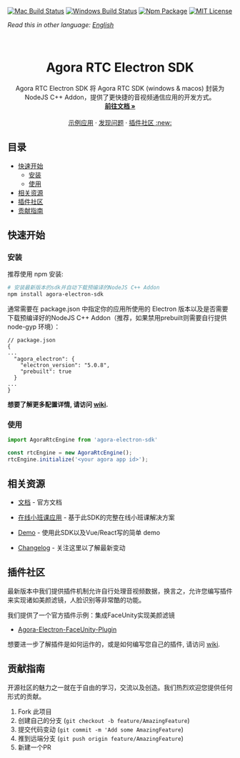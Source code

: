 <!-- PROJECT SHIELDS -->
[![Mac Build Status][build-shield]][build-url]
[![Windows Build Status][windows-build-shield]][windows-build-url]
[![Npm Package][npm-shield]][npm]
[![MIT License][license-shield]][license-url]

*Read this in other language: [English](README.md)*

<!-- PROJECT LOGO -->
<br />
<p align="center">
  <h1 align="center">Agora RTC Electron SDK</h1>

  <p align="center">
    Agora RTC Electron SDK 将 Agora RTC SDK (windows & macos) 封装为 NodeJS C++ Addon，提供了更快捷的音视频通信应用的开发方式。
    <br />
    <a href="https://docs.agora.io/en/Video/API%20Reference/electron/index.html"><strong>前往文档 »</strong></a>
    <br />
    <br />
    <a href="https://github.com/AgoraIO-Community/Agora-Electron-Quickstart">示例应用</a>
    ·
    <a href="https://github.com/AgoraIO/Electron-SDK/issues">发现问题</a>
    ·
    <a href="#plugins">插件社区 :new:</a>
  </p>
</p>



<!-- TABLE OF CONTENTS -->
## 目录
* [快速开始](#快速开始)
  * [安装](#安装)
  * [使用](#使用)
* [相关资源](#相关资源)
* [插件社区](#插件社区)
* [贡献指南](#贡献指南)


<!-- GETTING STARTED -->
## 快速开始

### 安装
推荐使用 npm 安装:
``` bash
# 安装最新版本的sdk并自动下载预编译的NodeJS C++ Addon
npm install agora-electron-sdk
```

通常需要在 package.json 中指定你的应用所使用的 Electron 版本以及是否需要下载预编译好的NodeJS C++ Addon（推荐，如果禁用prebuilt则需要自行提供 node-gyp 环境）：
```
// package.json
{
...
  "agora_electron": {
    "electron_version": "5.0.8",
    "prebuilt": true
  }
...
}
```

**想要了解更多配置详情, 请访问 [wiki]().**

### 使用
``` javascript
import AgoraRtcEngine from 'agora-electron-sdk'

const rtcEngine = new AgoraRtcEngine();
rtcEngine.initialize('<your agora app id>');
```

<!-- RESOURCES -->
## 相关资源

- [文档](https://docs.agora.io/en/Video/API%20Reference/electron/index.html) - 官方文档

- [在线小班课应用](https://github.com/AgoraIO/ARD-eEducation-with-Electron) - 基于此SDK的完整在线小班课解决方案

- [Demo](https://github.com/AgoraIO-Community/Agora-Electron-Quickstart) - 使用此SDK以及Vue/React写的简单 demo

- [Changelog](./CHANGELOG.md) - 关注这里以了解最新变动

<!-- Plugins -->
## 插件社区
最新版本中我们提供插件机制允许自行处理音视频数据，换言之，允许您编写插件来实现诸如美颜滤镜，人脸识别等非常酷的功能。

我们提供了一个官方插件示例：集成FaceUnity实现美颜滤镜

- [Agora-Electron-FaceUnity-Plugin](https://github.com/AgoraIO-Community/Agora-Electron-FaceUnity-Plugin)

想要进一步了解插件是如何运作的，或是如何编写您自己的插件, 请访问 [wiki]().

<!-- CONTRIBUTING -->
## 贡献指南
开源社区的魅力之一就在于自由的学习，交流以及创造。我们热烈欢迎您提供任何形式的贡献。

1. Fork 此项目
2. 创建自己的分支 (`git checkout -b feature/AmazingFeature`)
3. 提交代码变动 (`git commit -m 'Add some AmazingFeature`)
4. 推到远端分支 (`git push origin feature/AmazingFeature`)
5. 新建一个PR

<!-- MARKDOWN LINKS & IMAGES -->
[build-shield]: https://img.shields.io/travis/AgoraIO-Usecase/eEducation/master.svg?style=flat-square
[build-url]: https://travis-ci.org/AgoraIO-Usecase/eEducation
[windows-build-shield]: https://ci.appveyor.com/api/projects/status/github/AgoraIO/Electron-SDK?branch=dev/2.3.4.100&svg=true
[windows-build-url]:https://ci.appveyor.com/project/menthays/electron-sdk/branch/dev/2.3.4.100
[npm-shield]: https://img.shields.io/npm/v/agora-electron-sdk/education
[npm]: https://npmjs.com/package/agora-electron-sdk/v/2.3.4-hotfix.1
[license-shield]: https://img.shields.io/badge/license-MIT-blue.svg?style=flat-square
[license-url]: https://choosealicense.com/licenses/mit
